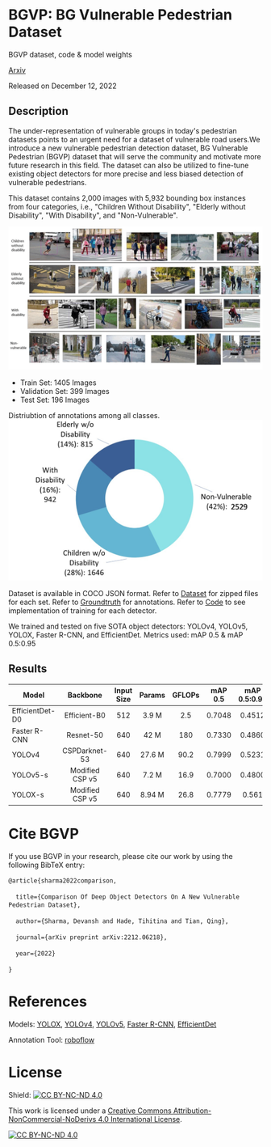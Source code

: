 # BGVP: BG Vulnerable Pedestrian Dataset
BGVP dataset, code &amp; model weights

[Arxiv](https://arxiv.org/abs/2212.06218)

Released on December 12, 2022

## Description
The under-representation of vulnerable groups in today's pedestrian datasets points to an urgent need for a dataset of vulnerable road users.We introduce a new vulnerable pedestrian detection dataset, BG Vulnerable Pedestrian (BGVP) dataset that will serve the community and motivate more future research in this field. The dataset can also be utilized to fine-tune existing object detectors for more precise and less biased detection of vulnerable pedestrians.

This dataset contains 2,000 images with 5,932 bounding box instances from four categories, i.e., "Children Without Disability", "Elderly without Disability", "With Disability", and "Non-Vulnerable".

![demo](./refImages/cls_and_comp.gif)

- Train Set: 1405 Images
- Validation Set: 399 Images
- Test Set: 196 Images

Distriubtion of annotations among all classes.
![anno_distribution](./refImages/correct_donut.png)

Dataset is available in COCO JSON format. Refer to [Dataset](./Dataset/) for zipped files for each set. Refer to [Groundtruth](./Groundtruth/) for annotations. Refer to [Code](./Code/) to see implementation of training for each detector.

We trained and tested on five SOTA object detectors: YOLOv4, YOLOv5, YOLOX, Faster R-CNN, and EfficientDet. Metrics used: mAP 0.5 & mAP 0.5:0.95

## Results
Model | Backbone | Input Size | Params | GFLOPs | mAP 0.5| mAP 0.5:0.95|
------ | :------: | :------: | :------: | :------: | :------:| :------:
EfficientDet-D0 | Efficient-B0 | 512 | 3.9 M | 2.5 | 0.7048 | 0.4512  
Faster R-CNN    | Resnet-50 | 640 | 42 M | 180 | 0.7330 | 0.4860  
YOLOv4 | CSPDarknet-53 | 640 | 27.6 M | 90.2 | 0.7999 | 0.5231  
YOLOv5-s | Modified CSP v5 | 640 | 7.2 M | 16.9 | 0.7000 | 0.4800  
YOLOX-s | Modified CSP v5 | 640 | 8.94 M | 26.8 | 0.7779 | 0.561
# Cite BGVP
If you use BGVP in your research, please cite our work by using the following BibTeX entry:
```
@article{sharma2022comparison,

  title={Comparison Of Deep Object Detectors On A New Vulnerable Pedestrian Dataset},

  author={Sharma, Devansh and Hade, Tihitina and Tian, Qing},

  journal={arXiv preprint arXiv:2212.06218},

  year={2022}

}
```

# References

Models:
[YOLOX](https://github.com/Megvii-BaseDetection/YOLOX),
[YOLOv4](https://github.com/AlexeyAB/darknet),
[YOLOv5](https://github.com/ultralytics/yolov5),
[Faster R-CNN](https://github.com/facebookresearch/detectron2),
[EfficientDet](https://github.com/bubbliiiing/efficientdet-pytorch)

Annotation Tool:
[roboflow](https://roboflow.com/)

# License
Shield: [![CC BY-NC-ND 4.0][cc-by-nc-nd-shield]][cc-by-nc-nd]

This work is licensed under a
[Creative Commons Attribution-NonCommercial-NoDerivs 4.0 International License][cc-by-nc-nd].

[![CC BY-NC-ND 4.0][cc-by-nc-nd-image]][cc-by-nc-nd]

[cc-by-nc-nd]: http://creativecommons.org/licenses/by-nc-nd/4.0/
[cc-by-nc-nd-image]: https://licensebuttons.net/l/by-nc-nd/4.0/88x31.png
[cc-by-nc-nd-shield]: https://img.shields.io/badge/License-CC%20BY--NC--ND%204.0-lightgrey.svg
